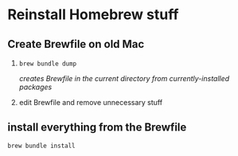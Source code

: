 # Reinstall Homebrew  stuff
## Create Brewfile on old Mac
1. `brew bundle dump`

	_creates Brewfile in the current directory from currently-installed packages_

2. edit Brewfile and remove unnecessary stuff
## install everything from the Brewfile

```console
brew bundle install
```
